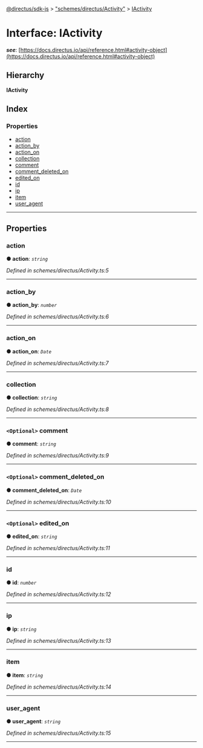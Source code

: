 [@directus/sdk-js](../README.md) > ["schemes/directus/Activity"](../modules/_schemes_directus_activity_.md) > [IActivity](../interfaces/_schemes_directus_activity_.iactivity.md)

# Interface: IActivity

*__see__*: [https://docs.directus.io/api/reference.html#activity-object](https://docs.directus.io/api/reference.html#activity-object)

## Hierarchy

**IActivity**

## Index

### Properties

* [action](_schemes_directus_activity_.iactivity.md#action)
* [action_by](_schemes_directus_activity_.iactivity.md#action_by)
* [action_on](_schemes_directus_activity_.iactivity.md#action_on)
* [collection](_schemes_directus_activity_.iactivity.md#collection)
* [comment](_schemes_directus_activity_.iactivity.md#comment)
* [comment_deleted_on](_schemes_directus_activity_.iactivity.md#comment_deleted_on)
* [edited_on](_schemes_directus_activity_.iactivity.md#edited_on)
* [id](_schemes_directus_activity_.iactivity.md#id)
* [ip](_schemes_directus_activity_.iactivity.md#ip)
* [item](_schemes_directus_activity_.iactivity.md#item)
* [user_agent](_schemes_directus_activity_.iactivity.md#user_agent)

---

## Properties

<a id="action"></a>

###  action

**● action**: *`string`*

*Defined in schemes/directus/Activity.ts:5*

___
<a id="action_by"></a>

###  action_by

**● action_by**: *`number`*

*Defined in schemes/directus/Activity.ts:6*

___
<a id="action_on"></a>

###  action_on

**● action_on**: *`Date`*

*Defined in schemes/directus/Activity.ts:7*

___
<a id="collection"></a>

###  collection

**● collection**: *`string`*

*Defined in schemes/directus/Activity.ts:8*

___
<a id="comment"></a>

### `<Optional>` comment

**● comment**: *`string`*

*Defined in schemes/directus/Activity.ts:9*

___
<a id="comment_deleted_on"></a>

### `<Optional>` comment_deleted_on

**● comment_deleted_on**: *`Date`*

*Defined in schemes/directus/Activity.ts:10*

___
<a id="edited_on"></a>

### `<Optional>` edited_on

**● edited_on**: *`string`*

*Defined in schemes/directus/Activity.ts:11*

___
<a id="id"></a>

###  id

**● id**: *`number`*

*Defined in schemes/directus/Activity.ts:12*

___
<a id="ip"></a>

###  ip

**● ip**: *`string`*

*Defined in schemes/directus/Activity.ts:13*

___
<a id="item"></a>

###  item

**● item**: *`string`*

*Defined in schemes/directus/Activity.ts:14*

___
<a id="user_agent"></a>

###  user_agent

**● user_agent**: *`string`*

*Defined in schemes/directus/Activity.ts:15*

___

